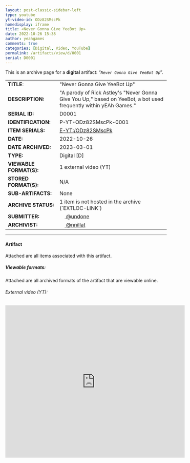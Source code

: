 ```yaml
---
layout: post-classic-sidebar-left
type: youtube
yt-video-id: ODz82SMscPk
homedisplay: iframe
title: «Never Gonna Give YeeBot Up»
date: 2022-10-26 15:38
author: yeahgames
comments: true
categories: [Digital, Video, YouTube]
permalink: /artifacts/view/d/0001
serial: D0001
---
```

<!-- wp:paragraph -->
<p>This is an archive page for a <strong>digital</strong> artifact: “<em><code>Never Gonna Give YeeBot Up</code></em>”.</p>
<!-- /wp:paragraph -->
<table>
    <tr>
        <td><b>TITLE</b>:</td>
        <td>"Never Gonna Give YeeBot Up"</td>
    </tr>
    <tr>
        <td><b>DESCRIPTION:</b></td>
        <td>"A parody of Rick Astley's "Never Gonna Give You Up," based on YeeBot, a bot used frequently within yEAh Games."</td>
    </tr>
    <tr>
        <td><b>SERIAL ID:</b></td>
        <td>D0001</td>
    </tr>
    <tr>
        <td><b>IDENTIFICATION:</b></td>
        <td>P-YT-ODz82SMscPk-0001</td>
    </tr>
    <tr>
        <td><b>ITEM SERIALS:</b></td>
        <td><a href="https://www.youtube.com/watch?v=ODz82SMscPk">E-YT:/ODz82SMscPk</a></td>
    </tr>
    <tr>
        <td><b>DATE:</b></td>
        <td>2022-10-26</td>
    </tr>
    <tr>
        <td><b>DATE ARCHIVED:</b></td>
        <td>2023-03-01</td>
    </tr>
    <tr>
        <td><b>TYPE:</b></td>
        <td>Digital [D]</td>
    </tr>
    <tr>
        <td><b>VIEWABLE FORMAT(S):</b></td>
        <td>1 external video (YT)</td>
    </tr>
    <tr>
        <td><b>STORED FORMAT(S):</b></td>
        <td>N/A</td>
    </tr>
    <tr>
        <td><b>SUB-ARTIFACTS:</b></td>
        <td>None</td>
    </tr>
    <tr>
        <td><b>ARCHIVE STATUS:</b></td>
        <td>1 item is not hosted in the archive (`EXTLOC-LINK`)</td>
    </tr>
    <tr>
        <td><b>SUBMITTER:</b></td>
        <td><a href="//members.yeahgames.net/@undone"><img src="https://cdn.yeahgames.net/img/members/profile/default/@undone.png" height="16" width="16"> @undone</a></td>
    </tr>
    <tr>
        <td><b>ARCHIVIST:</b></td>
        <td><a href="//members.yeahgames.net/@nnillat"><img src="https://cdn.yeahgames.net/img/members/profile/default/@nnillat.png" height="16" width="16"> @nnillat</a></td>
    </tr>
</table>
<hr/>

<h4>Artifact</h4>
Attached are all items associated with this artifact. 
<h5>Viewable formats:</h5>
Attached are all archived formats of the artifact that are viewable online.
<h6>External video (YT):</h6>
<iframe width="560px" height="475px" src="https://www.youtube-nocookie.com/embed/ODz82SMscPk" title="YouTube video player" frameborder="0" allow="accelerometer; autoplay; clipboard-write; encrypted-media; gyroscope; picture-in-picture; web-share" allowfullscreen></iframe>
